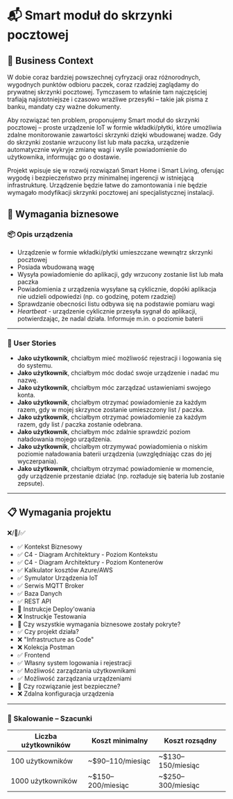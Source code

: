# 📬 Smart moduł do skrzynki pocztowej

## 📌 Business Context
W dobie coraz bardziej powszechnej cyfryzacji oraz różnorodnych, wygodnych punktów odbioru paczek, coraz rzadziej zaglądamy do prywatnej skrzynki pocztowej. Tymczasem to właśnie tam najczęściej trafiają najistotniejsze i czasowo wrażliwe przesyłki – takie jak pisma z banku, mandaty czy ważne dokumenty.

Aby rozwiązać ten problem, proponujemy Smart moduł do skrzynki pocztowej – proste urządzenie IoT w formie wkładki/płytki, które umożliwia zdalne monitorowanie zawartości skrzynki dzięki wbudowanej wadze. Gdy do skrzynki zostanie wrzucony list lub mała paczka, urządzenie automatycznie wykryje zmianę wagi i wyśle powiadomienie do użytkownika, informując go o dostawie.

Projekt wpisuje się w rozwój rozwiązań Smart Home i Smart Living, oferując wygodę i bezpieczeństwo przy minimalnej ingerencji w istniejącą infrastrukturę. Urządzenie będzie łatwe do zamontowania i nie będzie wymagało modyfikacji skrzynki pocztowej ani specjalistycznej instalacji.

## 🧩 Wymagania biznesowe

### 📦 Opis urządzenia

- Urządzenie w formie wkładki/płytki umieszczane wewnątrz skrzynki pocztowej  
- Posiada wbudowaną wagę  
- Wysyła powiadomienie do aplikacji, gdy wrzucony zostanie list lub mała paczka  
- Powiadomienia z urządzenia wysyłane są cyklicznie, dopóki aplikacja nie udzieli odpowiedzi (np. co godzinę, potem rzadziej)  
- Sprawdzanie obecności listu odbywa się na podstawie pomiaru wagi  
- *Heartbeat* - urządzenie cyklicznie przesyła sygnał do aplikacji, potwierdzając, że nadal działa. Informuje m.in. o poziomie baterii  

---

### 👤 User Stories

-  **Jako użytkownik**, chciałbym mieć możliwość rejestracji i logowania się do systemu.
-  **Jako użytkownik**, chciałbym móc dodać swoje urządzenie i nadać mu nazwę.
-  **Jako użytkownik**, chciałbym móc zarządzać ustawieniami swojego konta.
-  **Jako użytkownik**, chciałbym otrzymać powiadomienie za każdym razem, gdy w mojej skrzynce zostanie umieszczony list / paczka.  
-  **Jako użytkownik**, chciałbym otrzymać powiadomienie za każdym razem, gdy list / paczka zostanie odebrana.  
-  **Jako użytkownik**, chciałbym móc zdalnie sprawdzić poziom naładowania mojego urządzenia.  
-  **Jako użytkownik**, chciałbym otrzymywać powiadomienia o niskim poziomie naładowania baterii urządzenia (uwzględniając czas do jej wyczerpania).  
-  **Jako użytkownik**, chciałbym otrzymać powiadomienie w momencie, gdy urządzenie przestanie działać (np. rozładuje się bateria lub zostanie zepsute).  

---

## 📋 Wymagania projektu

❌/🚧/✅

- ✅ Kontekst Biznesowy
- ✅ C4 - Diagram Architektury - Poziom Kontekstu
- ✅ C4 - Diagram Architektury - Poziom Kontenerów
- ✅ Kalkulator kosztów Azure/AWS
- ✅ Symulator Urządzenia IoT
- ✅ Serwis MQTT Broker
- ✅ Baza Danych
- ✅ REST API
- 🚧 Instrukcje Deploy'owania
- ❌ Instruckje Testowania
- 🚧 Czy wszystkie wymagania biznesowe zostały pokryte?
- ✅ Czy projekt działa?
- ❌ "Infrastructure as Code"
- ❌ Kolekcja Postman
- ✅ Frontend
- ✅ Własny system logowania i rejestracji
- ✅ Możliwość zarządzania użytkownikami
- ✅ Możliwość zarządzania urządzeniami
- 🚧 Czy rozwiązanie jest bezpieczne?
- ❌ Zdalna konfiguracja urządzenia

---

### 🔢 Skalowanie – Szacunki
| Liczba użytkowników | Koszt minimalny        | Koszt rozsądny           |
|---------------------|------------------------|-------------------------|
| 100 użytkowników    | ~$90–110/miesiąc       | ~$130–150/miesiąc       |
| 1000 użytkowników   | ~$150–200/miesiąc      | ~$250–300/miesiąc       |


